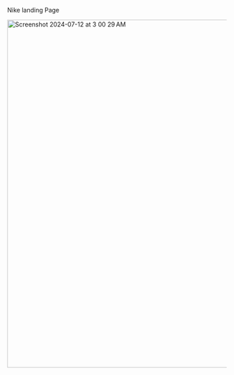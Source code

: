Nike landing Page


<img width="800" alt="Screenshot 2024-07-12 at 3 00 29 AM" src="https://github.com/user-attachments/assets/5a98de6e-49c3-47f8-bb79-55dbf143dd0d">
